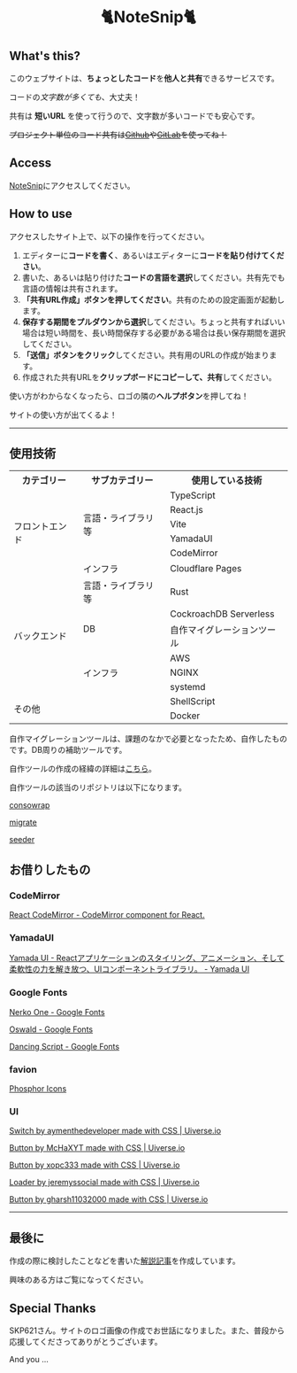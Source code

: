 <h1 align="center">🐈NoteSnip🐈</h1>

## What's this?

このウェブサイトは、**ちょっとしたコード**を**他人と共有**できるサービスです。

コードの*文字数が多くても*、大丈夫！

共有は __短いURL__ を使って行うので、文字数が多いコードでも安心です。

~~プロジェクト単位のコード共有は[Github](https://github.co.jp/)や[GitLab](https://about.gitlab.com/)を使ってね！~~

## Access

[NoteSnip](https://notesnip.kip2.dev/)にアクセスしてください。


## How to use

アクセスしたサイト上で、以下の操作を行ってください。

1. エディターに**コードを書く**、あるいはエディターに**コードを貼り付けてください**。
2. 書いた、あるいは貼り付けた**コードの言語を選択**してください。共有先でも言語の情報は共有されます。
3. **「共有URL作成」ボタンを押してください**。共有のための設定画面が起動します。
4. **保存する期間をプルダウンから選択**してください。ちょっと共有すればいい場合は短い時間を、長い時間保存する必要がある場合は長い保存期間を選択してください。
5. **「送信」ボタンをクリック**してください。共有用のURLの作成が始まります。
6. 作成された共有URLを**クリップボードにコピーして、共有**してください。

使い方がわからなくなったら、ロゴの隣の**ヘルプボタン**を押してね！

サイトの使い方が出てくるよ！

---


## 使用技術

<table>
  <tr>
    <th>カテゴリー</th>
    <th>サブカテゴリー</th>
    <th>使用している技術</th>
  </tr>
  <tr>
    <td rowspan="6">フロントエンド</td>
    <td rowspan="5">言語・ライブラリ等</td>
    <td>TypeScript</td>
  </tr>
  <tr>
    <td>React.js</td>
  </tr>
  <tr>
    <td>Vite</td>
  </tr>
  <tr>
    <td>YamadaUI</td>
  </tr>
  <tr>
    <td>CodeMirror</td>
  </tr>
  <tr>
    <td>インフラ</td>
    <td>Cloudflare Pages</td>
  </tr>
  <tr>
    <td rowspan="6">バックエンド</td>
    <td>言語・ライブラリ等</td>
    <td>Rust</td>
  </tr>
  <tr>
    <td rowspan="2">DB</td>
    <td>CockroachDB Serverless</td>
  </tr>
  <tr>
    <td>自作マイグレーションツール</td>
  </tr>
  <tr>
    <td rowspan="3">インフラ</td>
    <td>AWS</td>
  </tr>
  <tr>
    <td>NGINX</td>
  </tr>
  <tr>
    <td>systemd</td>
  </tr>
  <tr>
    <td rowspan="2" colspan="2">その他</td>
    <td>ShellScript</td>
  </tr>
  <tr>
    <td>Docker</td>
  </tr>
</table>

自作マイグレーションツールは、課題のなかで必要となったため、自作したものです。DB周りの補助ツールです。

自作ツールの作成の経緯の詳細は[こちら](/doc/README.md)。

自作ツールの該当のリポジトリは以下になります。

[consowrap](https://github.com/kip2/consowrap)

[migrate](https://github.com/kip2/migrate)

[seeder](https://github.com/kip2/seeder)

## お借りしたもの

### CodeMirror

[React CodeMirror - CodeMirror component for React.](https://uiwjs.github.io/react-codemirror/)

### YamadaUI

[Yamada UI - Reactアプリケーションのスタイリング、アニメーション、そして柔軟性の力を解き放つ、UIコンポーネントライブラリ。 - Yamada UI](https://yamada-ui.com/ja)

### Google Fonts

[Nerko One - Google Fonts](https://fonts.google.com/specimen/Nerko+One)

[Oswald - Google Fonts](https://fonts.google.com/specimen/Oswald)

[Dancing Script - Google Fonts](https://fonts.google.com/specimen/Dancing+Script)

### favion

[Phosphor Icons](https://phosphoricons.com/)

### UI

[Switch by aymenthedeveloper made with CSS | Uiverse.io](https://uiverse.io/aymenthedeveloper/polite-elephant-80)

[Button by McHaXYT made with CSS | Uiverse.io](https://uiverse.io/McHaXYT/swift-mayfly-80)

[Button by xopc333 made with CSS | Uiverse.io](https://uiverse.io/xopc333/modern-stingray-68)

[Loader by jeremyssocial made with CSS | Uiverse.io](https://uiverse.io/jeremyssocial/ordinary-baboon-49)

[Button by gharsh11032000 made with CSS | Uiverse.io](https://uiverse.io/gharsh11032000/loud-chicken-53)


---

## 最後に

作成の際に検討したことなどを書いた[解説記事](doc/README.md)を作成しています。

興味のある方はご覧になってください。

## Special Thanks

SKP621さん。サイトのロゴ画像の作成でお世話になりました。また、普段から応援してくださってありがとうございます。

And you ...
